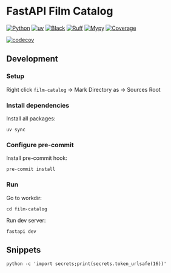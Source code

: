 # FastAPI Film Catalog

[![Python](https://img.shields.io/badge/Python-3.13-blue?logo=python&logoColor=white&style=for-the-badge)](https://www.python.org/)
[![uv](https://img.shields.io/badge/dependencies-uv-8A2BE2?logo=lightning&logoColor=white&style=for-the-badge)](https://github.com/astral-sh/uv)
[![Black](https://img.shields.io/badge/code%20style-black-000000?logo=python&logoColor=white&style=for-the-badge)](https://github.com/psf/black)
[![Ruff](https://img.shields.io/badge/linter-ruff-red?logo=ruff&logoColor=white&style=for-the-badge)](https://github.com/astral-sh/ruff)
[![Mypy](https://img.shields.io/badge/type%20checker-mypy-2E5DFF?logo=python&logoColor=white&style=for-the-badge)](https://github.com/python/mypy)
[![Coverage](https://img.shields.io/endpoint?url=https%3A%2F%2Fgist.githubusercontent.com%2Fligremanone%2F9f6aa88087b42fa47df479815ed30518%2Fraw%2Fcoverage.json&style=for-the-badge)
](https://github.com/ligremanone/film-catalog)

[![codecov](https://codecov.io/gh/ligremanone/film-catalog/branch/main/graph/badge.svg)](https://codecov.io/gh/ligremanone/film-catalog)

## Development

### Setup

Right click `film-catalog` -> Mark Directory as -> Sources Root

### Install dependencies

Install all packages:

```shell
uv sync
```

### Configure pre-commit

Install pre-commit hook:

```shell
pre-commit install
```

### Run

Go to workdir:

```shell
cd film-catalog
```

Run dev server:

```shell
fastapi dev
```

## Snippets

```shell
python -c 'import secrets;print(secrets.token_urlsafe(16))'
```
